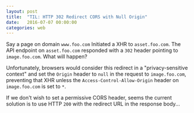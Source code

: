 ```yaml
---
layout: post
title:  "TIL: HTTP 302 Redirect CORS with Null Origin"
date:   2016-07-07 00:00:00
categories: web
---
```


Say a page on domain `www.foo.com` Initiated a XHR to `asset.foo.com`. The API endpoint on `asset.foo.com` responded with a `302` header pointing to `image.foo.com`. What will happen?

Unfortunately, browsers would consider this redirect in a "privacy-sensitive context" and set the `Origin` header to `null` in the request to `image.foo.com`, preventing that XHR unless the `Access-Control-Allow-Origin` header on `image.foo.com` is set to `*`.

If we don't wish to set a permissive CORS header, seems the current solution is to use HTTP `200` with the redirect URL in the response body...

